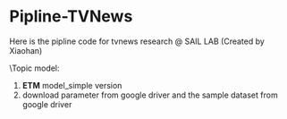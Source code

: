 # Pipline-TVNews
 Here is the pipline code for tvnews research @ SAIL LAB (Created by Xiaohan)
 
\Topic model:

1. **ETM** model_simple version
2. download parameter from google driver and the sample dataset from google driver
